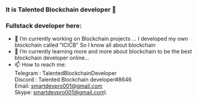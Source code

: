 ### It is Talented Blockchain developer 👋
### Fullstack developer here:

- 🔭 I’m currently working on Blockchain projects ...
   I developed my own blockchain called "ICICB"
   So I know all about blockchain
- 🌱 I’m currently learning more and more about blockchain to be the best blockchain developer online...
- 📫 How to reach me:\
   Telegram : TalentedBlockchainDeveloper\
   Discord : Talented Blockchain developer#8646\
   Email: smartdevpro001@gmail.com\
   Skype: smartdevpro001@gmail.com\
